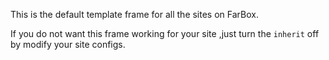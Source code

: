 This is the default template frame for all the sites on FarBox.

If you do not want this frame working for your site ,just turn the `inherit` off by modify your site configs.